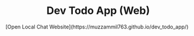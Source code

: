 <h1 align="center">Dev Todo App (Web)</h1>
[Open Local Chat Website](https://muzzammil763.github.io/dev_todo_app/)
